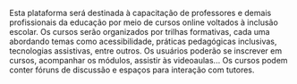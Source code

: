 Esta plataforma será destinada à capacitação de professores e demais profissionais da educação por meio de cursos online voltados à inclusão escolar. 
Os cursos serão organizados por trilhas formativas, cada uma abordando temas como acessibilidade, práticas pedagógicas inclusivas, tecnologias assistivas, entre outros. 
Os usuários poderão se inscrever em cursos, acompanhar os módulos, assistir às videoaulas... Os cursos podem conter fóruns de discussão e espaços para interação com tutores.
